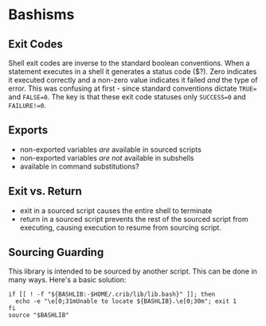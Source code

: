 Bashisms
========


Exit Codes
----------
Shell exit codes are inverse to the standard boolean conventions. When a statement executes in a shell
it generates a status code ($?). Zero indicates it executed correctly and a non-zero
value indicates it failed *and* the type of error. This was confusing at first - since
standard conventions dictate `TRUE=` and `FALSE=0`. The key is that these exit code
statuses only `SUCCESS=0` and `FAILURE!=0`.


Exports
-------

- non-exported variables *are* available in sourced scripts
- non-exported variables *are not* available in subshells
- available in command substitutions?


Exit vs. Return
---------------

- exit in a sourced script causes the entire shell to terminate
- return in a sourced script prevents the rest of the sourced script
from executing, causing execution to resume from sourcing script.

Sourcing Guarding
-----------------
This library is intended to be sourced by another script. This can be done in
many ways. Here's a basic solution:

    if [[ ! -f "${BASHLIB:-$HOME/.crib/lib/lib.bash}" ]]; then
      echo -e "\e[0;31mUnable to locate ${BASHLIB}.\e[0;30m"; exit 1
    fi
    source "$BASHLIB"

